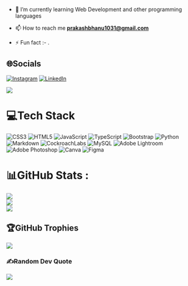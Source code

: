 
- 🌱 I’m currently learning Web Development and other programming languages

- 📫 How to reach me **prakashbhanu1031@gmail.com**

- ⚡ Fun fact :- .

## 🌐Socials
[![Instagram](https://img.shields.io/badge/Instagram-%23E4405F.svg?logo=Instagram&logoColor=white)](https://instagram.com/ibhanu.prakash) [![LinkedIn](https://img.shields.io/badge/LinkedIn-%230077B5.svg?logo=linkedin&logoColor=white)](https://linkedin.com/in/ibhanuprakash) 

[![](https://visitcount.itsvg.in/api?id=bhanu1031&label=Profile%20Views&pretty=false)](https://visitcount.itsvg.in)

# 💻Tech Stack
![CSS3](https://img.shields.io/badge/css3-%231572B6.svg?style=flat&logo=css3&logoColor=white) ![HTML5](https://img.shields.io/badge/html5-%23E34F26.svg?style=flat&logo=html5&logoColor=white) ![JavaScript](https://img.shields.io/badge/javascript-%23323330.svg?style=flat&logo=javascript&logoColor=%23F7DF1E) ![TypeScript](https://img.shields.io/badge/typescript-%23007ACC.svg?style=flat&logo=typescript&logoColor=white) ![Bootstrap](https://img.shields.io/badge/bootstrap-%23563D7C.svg?style=flat&logo=bootstrap&logoColor=white) ![Python](https://img.shields.io/badge/python-3670A0?style=flat&logo=python&logoColor=ffdd54) ![Markdown](https://img.shields.io/badge/markdown-%23000000.svg?style=flat&logo=markdown&logoColor=white)  ![CockroachLabs](https://img.shields.io/badge/Cockroach%20Labs-6933FF?style=flat&logo=Cockroach%20Labs&logoColor=white) ![MySQL](https://img.shields.io/badge/mysql-%2300f.svg?style=flat&logo=mysql&logoColor=white) ![Adobe Lightroom](https://img.shields.io/badge/Adobe%20Lightroom-31A8FF.svg?style=flat&logo=Adobe%20Lightroom&logoColor=white) ![Adobe Photoshop](https://img.shields.io/badge/adobephotoshop-%2331A8FF.svg?style=flat&logo=adobephotoshop&logoColor=white) ![Canva](https://img.shields.io/badge/Canva-%2300C4CC.svg?style=flat&logo=Canva&logoColor=white) 	![Figma](https://img.shields.io/badge/figma-%23F24E1E.svg?style=flat&logo=figma&logoColor=white)
# 📊GitHub Stats :
![](https://github-readme-stats.vercel.app/api?username=bhanu1031&theme=radical&hide_border=false&include_all_commits=false&count_private=false)<br/>
![](https://github-readme-streak-stats.herokuapp.com/?user=bhanu1031&theme=radical&hide_border=false)<br/>
![](https://github-readme-stats.vercel.app/api/top-langs/?username=bhanu1031&theme=radical&hide_border=false&include_all_commits=false&count_private=false&layout=compact)

## 🏆GitHub Trophies
![](https://github-profile-trophy.vercel.app/?username=bhanu1031&theme=tokyonight&no-frame=false&no-bg=false&margin-w=4)

### ✍️Random Dev Quote
![](https://quotes-github-readme.vercel.app/api?type=horizontal&theme=radical)


